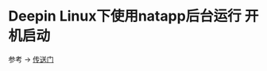 # Deepin Linux下使用natapp后台运行 开机启动

参考 -> [传送门](http://www.linuxdiyf.com/linux/29614.html)


<comment/>
